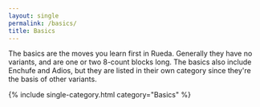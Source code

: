 ```yaml
---
layout: single
permalink: /basics/
title: Basics
---
```


The basics are the moves you learn first in Rueda.  Generally they have no variants, and are 
one or two 8-count blocks long.   The basics also include Enchufe and Adios, but they are 
listed in their own category since they're the basis of other variants.  

{% include single-category.html category="Basics" %}

